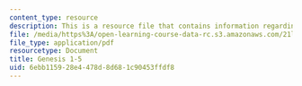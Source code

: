 ```yaml
---
content_type: resource
description: This is a resource file that contains information regarding genesis.
file: /media/https%3A/open-learning-course-data-rc.s3.amazonaws.com/21l-705-major-authors-john-milton-spring-2008/6ebb115928e4478d8d681c90453ffdf8_MIT21L_705S08_genesis.pdf
file_type: application/pdf
resourcetype: Document
title: Genesis 1-5
uid: 6ebb1159-28e4-478d-8d68-1c90453ffdf8
---
```

